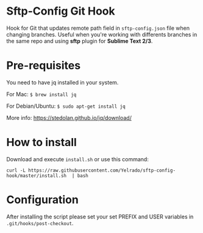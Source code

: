 Sftp-Config Git Hook
===
Hook for Git that updates remote path field in `sftp-config.json` file when changing branches. Useful when you're working with differents branches in the same repo and using __sftp__ plugin for __Sublime Text 2/3__.

Pre-requisites
===
You need to have jq installed in your system.

For Mac: `$ brew install jq`

For Debian/Ubuntu: `$ sudo apt-get install jq`

More info: https://stedolan.github.io/jq/download/

How to install
===
Download and execute `install.sh` or use this command:
```
curl -L https://raw.githubusercontent.com/Yelrado/sftp-config-hook/master/install.sh  | bash
```

Configuration
===
After installing the script please set your set PREFIX and USER variables in `.git/hooks/post-checkout`.

